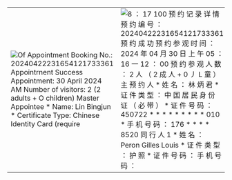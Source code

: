 |   |   |
|---|---|
|![Of Appointment Booking No.: 20240422231654121733361 Appointrnent Success Appointment: 30 April 2024 AM Number of visitors: 2 (2 adults + O children) Master Appointee * Name: Lin Bingjun * Certificate Type: Chinese Identity Card (require ](Exported%20image%2020240521171751-0.png)|![8 ： 17 100 预 约 记 录 详 情 预 约 编 号 ： 20240422231654121733361 预 约 成 功 预 约 参 观 时 间 ： 2024 年 04 月 30 日 上 午 05 ： 16 一 12 ： 00 预 约 参 观 人 数 ： 2 人 （ 2 成 人 + 0 丿 L 童 ） 主 预 约 人 * 姓 名 ： 林 炳 君 * 证 件 类 型 ： 中 国 居 民 身 份 证 （ 必 带 ） * 证 件 号 码 ： 450722 * * * * * * * * * 010 * 手 机 号 码 ： 176 * * * * 8520 同 行 人 1 * 姓 名 ： Peron Gilles Louis * 证 件 类 型 ： 护 照 * 证 件 号 码 ： 手 机 号 码 ： ](Exported%20image%2020240521171751-1.jpeg)|